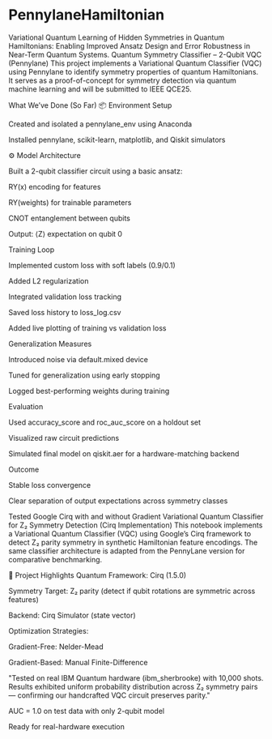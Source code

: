 # PennylaneHamiltonian
Variational Quantum Learning of Hidden Symmetries in Quantum Hamiltonians: Enabling Improved Ansatz Design and Error Robustness in Near-Term Quantum Systems.
Quantum Symmetry Classifier – 2-Qubit VQC (Pennylane)
This project implements a Variational Quantum Classifier (VQC) using Pennylane to identify symmetry properties of quantum Hamiltonians. It serves as a proof-of-concept for symmetry detection via quantum machine learning and will be submitted to IEEE QCE25.

What We’ve Done (So Far)
📦 Environment Setup

Created and isolated a pennylane_env using Anaconda

Installed pennylane, scikit-learn, matplotlib, and Qiskit simulators

⚙️ Model Architecture

Built a 2-qubit classifier circuit using a basic ansatz:

RY(x) encoding for features

RY(weights) for trainable parameters

CNOT entanglement between qubits

Output: ⟨Z⟩ expectation on qubit 0

Training Loop

Implemented custom loss with soft labels (0.9/0.1)

Added L2 regularization

Integrated validation loss tracking

Saved loss history to loss_log.csv

Added live plotting of training vs validation loss

Generalization Measures

Introduced noise via default.mixed device

Tuned for generalization using early stopping

Logged best-performing weights during training

 Evaluation

Used accuracy_score and roc_auc_score on a holdout set

Visualized raw circuit predictions

Simulated final model on qiskit.aer for a hardware-matching backend

Outcome

Stable loss convergence

Clear separation of output expectations across symmetry classes

Tested Google Cirq with and without Gradient
 Variational Quantum Classifier for Z₂ Symmetry Detection (Cirq Implementation)
This notebook implements a Variational Quantum Classifier (VQC) using Google’s Cirq framework to detect Z₂ parity symmetry in synthetic Hamiltonian feature encodings. The same classifier architecture is adapted from the PennyLane version for comparative benchmarking.

📌 Project Highlights
Quantum Framework: Cirq (1.5.0)

Symmetry Target: Z₂ parity (detect if qubit rotations are symmetric across features)

Backend: Cirq Simulator (state vector)

Optimization Strategies:

Gradient-Free: Nelder-Mead

Gradient-Based: Manual Finite-Difference

"Tested on real IBM Quantum hardware (ibm_sherbrooke) with 10,000 shots. Results exhibited uniform probability distribution across Z₂ symmetry pairs — confirming our handcrafted VQC circuit preserves parity."

AUC = 1.0 on test data with only 2-qubit model

Ready for real-hardware execution

